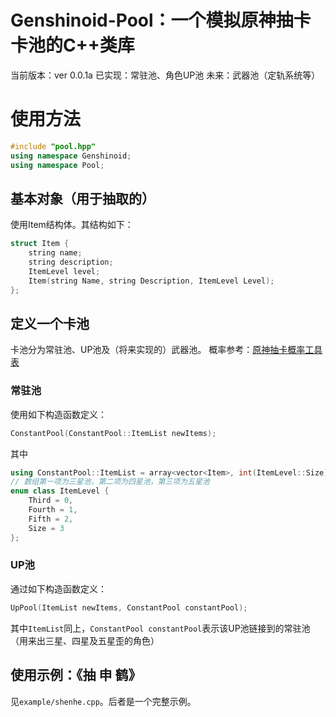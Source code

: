 # Genshinoid-Pool：一个模拟原神抽卡卡池的C++类库

当前版本：ver 0.0.1a
已实现：常驻池、角色UP池
未来：武器池（定轨系统等）

# 使用方法
```c++
#include "pool.hpp"
using namespace Genshinoid;
using namespace Pool;
```
## 基本对象（用于抽取的）
使用Item结构体。其结构如下：
```c++
struct Item {
    string name;
    string description;
    ItemLevel level;
    Item(string Name, string Description, ItemLevel Level);
};
```
## 定义一个卡池
卡池分为常驻池、UP池及（将来实现的）武器池。
概率参考：[原神抽卡概率工具表](https://www.bilibili.com/read/cv12616453)
### 常驻池
使用如下构造函数定义：
```c++
ConstantPool(ConstantPool::ItemList newItems);
```
其中
```c++
using ConstantPool::ItemList = array<vector<Item>, int(ItemLevel::Size)>;
// 数组第一项为三星池，第二项为四星池，第三项为五星池
enum class ItemLevel {
    Third = 0,
    Fourth = 1,
    Fifth = 2,
    Size = 3
};
```

### UP池
通过如下构造函数定义：
```c++
UpPool(ItemList newItems, ConstantPool constantPool);
```
其中```ItemList```同上，```ConstantPool constantPool```表示该UP池链接到的常驻池（用来出三星、四星及五星歪的角色）
## 使用示例：《抽 申 鹤》
见```example/shenhe.cpp```。后者是一个完整示例。